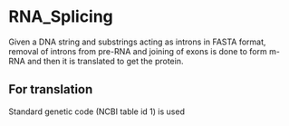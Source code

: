 # RNA_Splicing
Given a DNA string and substrings acting as introns in FASTA format, removal of introns from pre-RNA and joining of exons is done to form m-RNA and then it is translated to get the protein.

## For translation
Standard genetic code (NCBI table id 1) is used